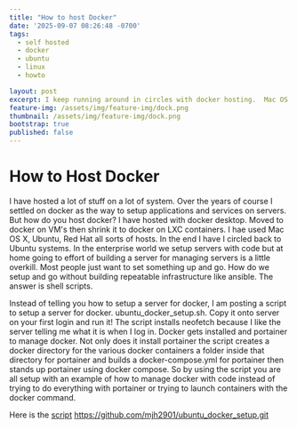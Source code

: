 ```yaml
---
title: "How to host Docker"
date: '2025-09-07 08:26:48 -0700'
tags:
  - self hosted
  - docker
  - ubuntu
  - linux
  - howto

layout: post
excerpt: I keep running around in circles with docker hosting.  Mac OS X, Ubuntu, REHL, Docker in an LXC, Docker in a VM, bare metal.  What is the perfect setup?
feature-img: /assets/img/feature-img/dock.png
thumbnail: /assets/img/feature-img/dock.png
bootstrap: true
published: false
---
```

# How to Host Docker

I have hosted a lot of stuff on a lot of system.  Over the years of course I settled on docker as the way to setup applications and services on servers.  But how do you host docker?  I have hosted with docker desktop.  Moved to docker on VM's then shrink it to docker on LXC containers.  I hae used Mac OS X, Ubuntu, Red Hat all sorts of hosts.  In the end I have I circled back to Ubuntu systems.  In the enterprise world we setup servers with code but at home going to effort of building a server for managing servers is a little overkill.  Most people just want to set something up and go.  How do we setup and go without building repeatable infrastructure like ansible.  The answer is shell scripts.

Instead of telling you how to setup a server for docker, I am posting a script to setup a server for docker.  ubuntu_docker_setup.sh.  Copy it onto server on your first login and run it!  The script installs neofetch because I like the server telling me what it is when I log in.  Docker gets installed and portainer to manage docker.  Not only does it install portainer the script creates a docker directory for the various docker containers a folder inside that directory for portainer and builds a docker-compose.yml for portainer then stands up portainer using docker compose.  So by using the script you are all setup with an example of how to manage docker with code instead of trying to do everything with portainer or trying to launch containers with the docker command.

Here is the [script](https://github.com/mjh2901/ubuntu_docker_setup.githttps:/)
https://github.com/mjh2901/ubuntu_docker_setup.git
